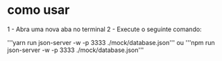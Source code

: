 # como usar

1 - Abra uma nova aba no terminal
2 - Execute o seguinte comando:

'''yarn run json-server -w -p 3333 ./mock/database.json'''
ou
'''npm run json-server -w -p 3333 ./mock/database.json'''
